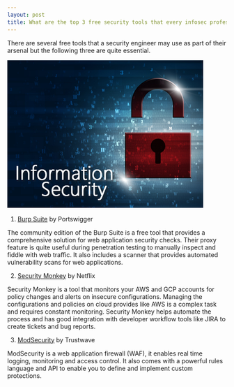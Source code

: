 ```yaml
---
layout: post
title: What are the top 3 free security tools that every infosec professional should use?
---
```


There are several free tools that a security engineer may use as part of their arsenal but the following three are quite essential.

![Information Security](../images/infosec.png)

1) [Burp Suite](https://portswigger.net/) by Portswigger 

The community edition of the Burp Suite is a free tool that provides a comprehensive solution for web application security checks. Their proxy feature is quite useful during penetration testing to manually inspect and fiddle with web traffic. It also includes a scanner that provides automated vulnerability scans for web applications.

2) [Security Monkey](https://github.com/Netflix/security_monkey) by Netflix

Security Monkey is a tool that monitors your AWS and GCP accounts for policy changes and alerts on insecure configurations. Managing the configurations and policies on cloud provides like AWS is a complex task and requires constant monitoring. Security Monkey helps automate the process and has good integration with developer workflow tools like JIRA to create tickets and bug reports.

3) [ModSecurity](http://www.modsecurity.org/) by Trustwave

ModSecurity is a web application firewall (WAF), it enables real time logging, monitoring and access control. It also comes with a powerful rules language and API to enable you to define and implement custom protections. 
